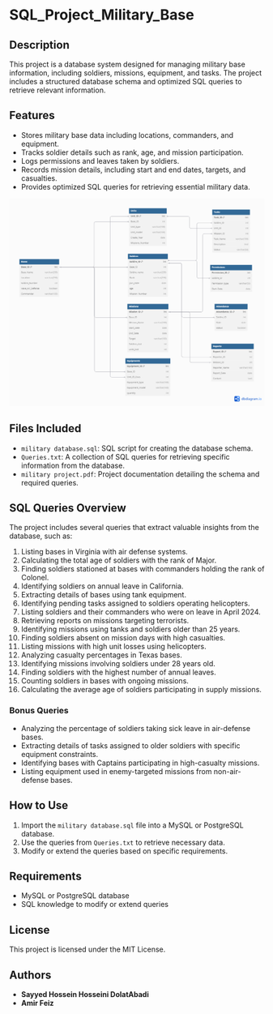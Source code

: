 # SQL_Project_Military_Base 

## Description  
This project is a database system designed for managing military base information, including soldiers, missions, equipment, and tasks. The project includes a structured database schema and optimized SQL queries to retrieve relevant information.  

## Features  
- Stores military base data including locations, commanders, and equipment.  
- Tracks soldier details such as rank, age, and mission participation.  
- Logs permissions and leaves taken by soldiers.  
- Records mission details, including start and end dates, targets, and casualties.  
- Provides optimized SQL queries for retrieving essential military data.  

![Database Schema](https://github.com/Sayed-Hossein-Hosseini/SQL_Project_Military_Base/blob/master/Database%20Schema/military.png)  

## Files Included  
- `military database.sql`: SQL script for creating the database schema.  
- `Queries.txt`: A collection of SQL queries for retrieving specific information from the database.  
- `military project.pdf`: Project documentation detailing the schema and required queries.  

## SQL Queries Overview  
The project includes several queries that extract valuable insights from the database, such as:  
1. Listing bases in Virginia with air defense systems.  
2. Calculating the total age of soldiers with the rank of Major.  
3. Finding soldiers stationed at bases with commanders holding the rank of Colonel.  
4. Identifying soldiers on annual leave in California.  
5. Extracting details of bases using tank equipment.  
6. Identifying pending tasks assigned to soldiers operating helicopters.  
7. Listing soldiers and their commanders who were on leave in April 2024.  
8. Retrieving reports on missions targeting terrorists.  
9. Identifying missions using tanks and soldiers older than 25 years.  
10. Finding soldiers absent on mission days with high casualties.  
11. Listing missions with high unit losses using helicopters.  
12. Analyzing casualty percentages in Texas bases.  
13. Identifying missions involving soldiers under 28 years old.  
14. Finding soldiers with the highest number of annual leaves.  
15. Counting soldiers in bases with ongoing missions.  
16. Calculating the average age of soldiers participating in supply missions.  

### Bonus Queries  
- Analyzing the percentage of soldiers taking sick leave in air-defense bases.  
- Extracting details of tasks assigned to older soldiers with specific equipment constraints.  
- Identifying bases with Captains participating in high-casualty missions.  
- Listing equipment used in enemy-targeted missions from non-air-defense bases.  

## How to Use  
1. Import the `military database.sql` file into a MySQL or PostgreSQL database.  
2. Use the queries from `Queries.txt` to retrieve necessary data.  
3. Modify or extend the queries based on specific requirements.  

## Requirements  
- MySQL or PostgreSQL database  
- SQL knowledge to modify or extend queries  

## License  
This project is licensed under the MIT License.

## Authors  
- <b>Sayyed Hossein Hosseini DolatAbadi</b>
- <b>Amir Feiz</b>  
